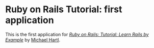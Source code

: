 # Ruby on Rails Tutorial: first application

This is the first application for [*Ruby on Rails: Tutorial: Learn Rails by Example*](http://railstutorial.org/)
by [Michael Hartl](http://michaelhartl.com).